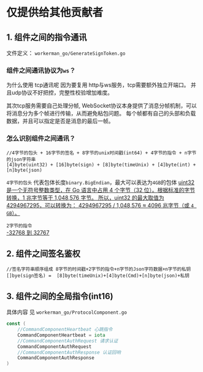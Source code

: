 # 仅提供给其他贡献者

## 1. 组件之间的指令通讯

文件定义： `workerman_go/GenerateSignToken.go`

### 组件之间通讯协议为`ws`？

为什么使用 tcp通讯呢 因为要复用 http与ws服务，tcp需要额外独立开端口。
并且udp协议不好把控，完整性校验增加难度。

其次tcp服务需要自己处理分帧,
WebSocket协议本身提供了消息分帧机制，可以将消息分为多个帧进行传输，从而避免粘包问题。
每个帧都有自己的头部和负载数据，并且可以指定是否是消息的最后一帧。

### 怎么识别组件之间通讯？

```
//4字节的包头 + 16字节的签名 + 8字节的unix时间戳(int64) + 4字节的指令 + n字节的json字符串
[4]byte(uint32) + [16]byte(sign) + [8]byte(timeUnix) + [4]byte(int) + [n]byte(json)
```

`4字节的包头` 代表包体长度`binary.BigEndian`，最大可以表达为`4GB`的包体
<u>uint32 是一个无符号整数类型，在 Go 语言中占用 4 个字节（32 位）。根据标准的字节转换，1 兆字节等于 1,048,576 字节。
所以，uint32 的最大取值为 4294967295，可以转换为： 4294967295 / 1,048,576 ≈ 4096 兆字节（或 `4 GB`）。
</u>

`2字节的指令`  
<u>
-32768 到 32767
</u>

## 2. 组件之间签名鉴权

```
//签名字符串顺序组成 8字节的时间戳+2字节的指令+n字节的Json字符数据+n字节的私钥
[]bye(sign签名) =  [8]byte(timeUnix)+[4]byte(Cmd)+[n]byte(json)+私钥
```


## 3. 组件之间的全局指令(int16)

具体内容 见 `workerman_go/ProtocolComponent.go` 

```go
const (
	//CommandComponentHeartbeat 心跳指令
	CommandComponentHeartbeat = iota
	//CommandComponentAuthRequest 请求认证
	CommandComponentAuthRequest
	//CommandComponentAuthResponse 认证回响
	CommandComponentAuthResponse
)
```
